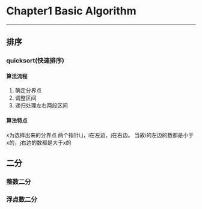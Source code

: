 # Chapter1 Basic Algorithm
---

## 排序

### quicksort(快速排序)

#### 算法流程
1. 确定分界点
2. 调整区间
3. 递归处理左右两段区间

#### 算法特点
x为选择出来的分界点
两个指针i,j，i在左边，j在右边。
当故i的左边的数都是小于x的，j右边的数都是大于x的

## 二分

### 整数二分

### 浮点数二分

## 
